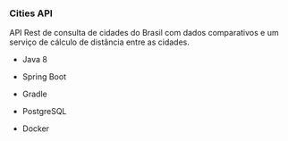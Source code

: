 ### Cities API

API Rest de consulta de cidades do Brasil com dados comparativos e um serviço de cálculo de distância entre as cidades.



* Java 8
* Spring Boot
* Gradle

* PostgreSQL
* Docker

